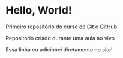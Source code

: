 # Hello, World!
Primeiro repositório do curso de Git e GitHub

Repositório criado durante uma aula ao vivo

Essa linha eu adicionei diretamente no site!
